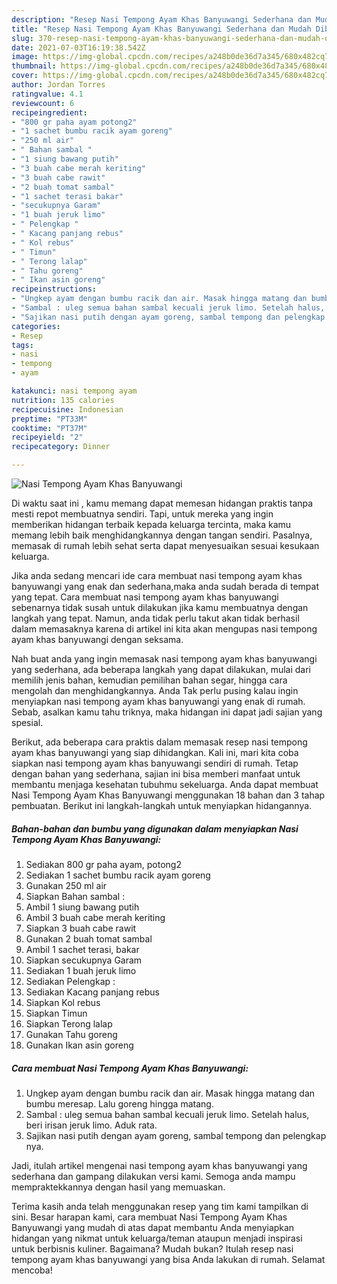```yaml
---
description: "Resep Nasi Tempong Ayam Khas Banyuwangi Sederhana dan Mudah Dibuat"
title: "Resep Nasi Tempong Ayam Khas Banyuwangi Sederhana dan Mudah Dibuat"
slug: 370-resep-nasi-tempong-ayam-khas-banyuwangi-sederhana-dan-mudah-dibuat
date: 2021-07-03T16:19:38.542Z
image: https://img-global.cpcdn.com/recipes/a248b0de36d7a345/680x482cq70/nasi-tempong-ayam-khas-banyuwangi-foto-resep-utama.jpg
thumbnail: https://img-global.cpcdn.com/recipes/a248b0de36d7a345/680x482cq70/nasi-tempong-ayam-khas-banyuwangi-foto-resep-utama.jpg
cover: https://img-global.cpcdn.com/recipes/a248b0de36d7a345/680x482cq70/nasi-tempong-ayam-khas-banyuwangi-foto-resep-utama.jpg
author: Jordan Torres
ratingvalue: 4.1
reviewcount: 6
recipeingredient:
- "800 gr paha ayam potong2"
- "1 sachet bumbu racik ayam goreng"
- "250 ml air"
- " Bahan sambal "
- "1 siung bawang putih"
- "3 buah cabe merah keriting"
- "3 buah cabe rawit"
- "2 buah tomat sambal"
- "1 sachet terasi bakar"
- "secukupnya Garam"
- "1 buah jeruk limo"
- " Pelengkap "
- " Kacang panjang rebus"
- " Kol rebus"
- " Timun"
- " Terong lalap"
- " Tahu goreng"
- " Ikan asin goreng"
recipeinstructions:
- "Ungkep ayam dengan bumbu racik dan air. Masak hingga matang dan bumbu meresap. Lalu goreng hingga matang."
- "Sambal : uleg semua bahan sambal kecuali jeruk limo. Setelah halus, beri irisan jeruk limo. Aduk rata."
- "Sajikan nasi putih dengan ayam goreng, sambal tempong dan pelengkap nya."
categories:
- Resep
tags:
- nasi
- tempong
- ayam

katakunci: nasi tempong ayam 
nutrition: 135 calories
recipecuisine: Indonesian
preptime: "PT33M"
cooktime: "PT37M"
recipeyield: "2"
recipecategory: Dinner

---
```



![Nasi Tempong Ayam Khas Banyuwangi](https://img-global.cpcdn.com/recipes/a248b0de36d7a345/680x482cq70/nasi-tempong-ayam-khas-banyuwangi-foto-resep-utama.jpg)

Di waktu  saat ini , kamu memang dapat memesan hidangan praktis tanpa mesti repot membuatnya sendiri. Tapi, untuk mereka yang ingin memberikan hidangan terbaik kepada keluarga tercinta, maka kamu memang lebih baik menghidangkannya dengan tangan sendiri. Pasalnya, memasak di rumah lebih sehat serta dapat menyesuaikan sesuai kesukaan keluarga.

Jika anda sedang mencari ide cara membuat nasi tempong ayam khas banyuwangi yang enak dan sederhana,maka anda sudah berada di tempat yang tepat. Cara membuat nasi tempong ayam khas banyuwangi  sebenarnya tidak susah untuk dilakukan jika kamu membuatnya dengan langkah yang tepat. Namun, anda tidak perlu takut akan tidak berhasil dalam memasaknya 
karena di artikel ini kita akan mengupas nasi tempong ayam khas banyuwangi dengan seksama.  



Nah buat anda yang ingin memasak nasi tempong ayam khas banyuwangi yang sederhana, ada beberapa langkah yang dapat dilakukan, mulai dari memilih jenis bahan, kemudian pemilihan bahan segar, hingga cara mengolah dan menghidangkannya. Anda Tak perlu pusing kalau ingin menyiapkan nasi tempong ayam khas banyuwangi yang enak di rumah. Sebab, asalkan kamu  tahu triknya, maka hidangan ini dapat jadi sajian yang spesial.

Berikut, ada beberapa cara praktis  dalam memasak resep nasi tempong ayam khas banyuwangi yang siap dihidangkan. Kali ini, mari kita coba siapkan nasi tempong ayam khas banyuwangi sendiri di rumah. Tetap dengan bahan yang sederhana, sajian ini bisa memberi manfaat untuk membantu menjaga kesehatan tubuhmu sekeluarga. Anda dapat membuat Nasi Tempong Ayam Khas Banyuwangi menggunakan 18 bahan dan 3 tahap pembuatan. Berikut ini langkah-langkah untuk menyiapkan hidangannya.

<!--inarticleads1-->

##### Bahan-bahan dan bumbu yang digunakan dalam menyiapkan Nasi Tempong Ayam Khas Banyuwangi:

1. Sediakan 800 gr paha ayam, potong2
1. Sediakan 1 sachet bumbu racik ayam goreng
1. Gunakan 250 ml air
1. Siapkan  Bahan sambal :
1. Ambil 1 siung bawang putih
1. Ambil 3 buah cabe merah keriting
1. Siapkan 3 buah cabe rawit
1. Gunakan 2 buah tomat sambal
1. Ambil 1 sachet terasi, bakar
1. Siapkan secukupnya Garam
1. Sediakan 1 buah jeruk limo
1. Sediakan  Pelengkap :
1. Sediakan  Kacang panjang rebus
1. Siapkan  Kol rebus
1. Siapkan  Timun
1. Siapkan  Terong lalap
1. Gunakan  Tahu goreng
1. Gunakan  Ikan asin goreng




<!--inarticleads2-->

##### Cara membuat Nasi Tempong Ayam Khas Banyuwangi:

1. Ungkep ayam dengan bumbu racik dan air. Masak hingga matang dan bumbu meresap. Lalu goreng hingga matang.
1. Sambal : uleg semua bahan sambal kecuali jeruk limo. Setelah halus, beri irisan jeruk limo. Aduk rata.
1. Sajikan nasi putih dengan ayam goreng, sambal tempong dan pelengkap nya.




Jadi, itulah artikel mengenai  nasi tempong ayam khas banyuwangi  yang sederhana dan gampang dilakukan versi kami. Semoga anda mampu mempraktekkannya dengan hasil yang memuaskan. 

Terima kasih anda telah menggunakan resep yang tim kami tampilkan di sini. Besar harapan kami, cara membuat  Nasi Tempong Ayam Khas Banyuwangi yang mudah di atas dapat membantu Anda menyiapkan hidangan yang nikmat untuk keluarga/teman ataupun menjadi inspirasi untuk berbisnis kuliner. Bagaimana? Mudah bukan? Itulah resep nasi tempong ayam khas banyuwangi yang bisa Anda lakukan di rumah. Selamat mencoba!


